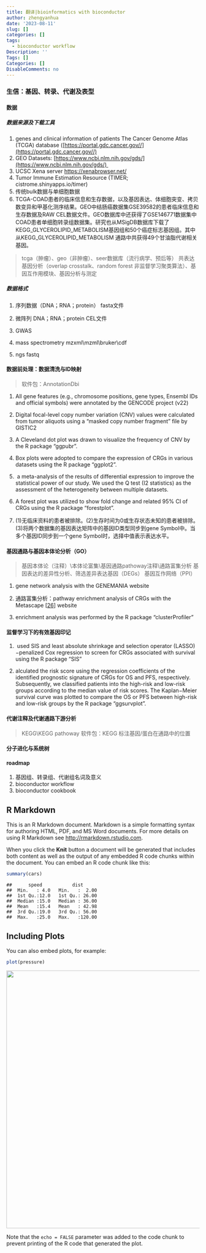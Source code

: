 ```yaml
---
title: 翻译|bioinformatics with bioconductor
author: zhengyanhua
date: '2023-08-11'
slug: []
categories: []
tags:
  - bioconductor workflow
Description: ''
Tags: []
Categories: []
DisableComments: no
---
```




### 生信：基因、转录、代谢及表型

#### 数据

##### 数据来源及下载工具

1. genes and clinical information of patients   The Cancer Genome Atlas (TCGA) database ([https://portal.gdc.cancer.gov//](https://portal.gdc.cancer.gov//)
2. GEO Datasets: [https://www.ncbi.nlm.nih.gov/gds/](https://www.ncbi.nlm.nih.gov/gds/) 
3. UCSC Xena server https://xenabrowser.net/
4. Tumor Immune Estimation Resource (TIMER; cistrome.shinyapps.io/timer)
5. 传统bulk数据与单细胞数据
6. TCGA-COAD患者的临床信息和生存数据，以及基因表达、体细胞突变、拷贝数变异和甲基化测序结果。GEO中结肠癌数据集GSE39582的患者临床信息和生存数据及RAW CEL数据文件。GEO数据库中还获得了GSE146771数据集中COAD患者单细胞转录组数据集。研究也从MSigDB数据库下载了KEGG_GLYCEROLIPID_METABOLISM基因组和50个癌症标志基因组。其中从KEGG_GLYCEROLIPID_METABOLISM 通路中共获得49个甘油脂代谢相关基因。
> tcga（肿瘤）、geo（非肿瘤）、seer数据库（流行病学、预后等）
> 共表达基因分析（overlap crosstalk、random forest 非监督学习聚类算法）、基因互作用模块、基因分析与测定 

##### 数据格式

1. 序列数据（DNA；RNA；protein） fasta文件

2. 微阵列 DNA；RNA；protein CEL文件

3. GWAS

4. mass spectrometry mzxml\mzml\bruker\cdf

5. ngs fastq


#### 数据前处理：数据清洗与ID映射
> 软件包：AnnotationDbi
> 

1. All gene features (e.g., chromosome positions, gene types, Ensembl IDs and official symbols) were annotated by the GENCODE project (v22)

2. Digital focal-level copy number variation (CNV) values were calculated from tumor aliquots using a “masked copy number fragment” file by GISTIC2

3. A Cleveland dot plot was drawn to visualize the frequency of CNV by the R package “ggpubr”.

4. Box plots were adopted to compare the expression of CRGs in various datasets using the R package “ggplot2”.

5.  a meta-analysis of the results of differential expression to improve the statistical power of our study. We used the Q test (I2 statistics) as the assessment of the heterogeneity between multiple datasets.

6. A forest plot was utilized to show fold change and related 95% CI of CRGs using the R package “forestplot”.

7. (1)无临床资料的患者被排除。(2)生存时间为0或生存状态未知的患者被排除。(3)将两个数据集的基因表达矩阵中的基因ID类型同步到gene Symbol中。当多个基因ID同步到一个gene Symbol时，选择中值表示表达水平。

#### 基因通路与基因本体论分析（GO）
> 基因本体论（注释）\本体论富集\基因通路pathoway注释\通路富集分析
> 基因表达的差异性分析、筛选差异表达基因（DEGs）
> 基因互作网络（PPI）

1. gene network analysis with the GENEMANIA website

2. 通路富集分析：pathway enrichment analysis of CRGs with the Metascape [[26](https://www.ncbi.nlm.nih.gov/pmc/articles/PMC9141858/#B26-genes-13-00851)] website

3. enrichment analysis was performed by the R package “clusterProfiler”

#### 监督学习下的有效基因印记

1.  used SIS and least absolute shrinkage and selection operator (LASSO)−penalized Cox regression to screen for CRGs associated with survival using the R package “SIS”

2. alculated the risk score using the regression coefficients of the identified prognostic signature of CRGs for OS and PFS, respectively. Subsequently, we classified patients into the high-risk and low-risk groups according to the median value of risk scores. The Kaplan−Meier survival curve was plotted to compare the OS or PFS between high-risk and low-risk groups by the R package “ggsurvplot”.

#### 代谢注释及代谢通路下游分析
> KEGG\KEGG pathoway
> 软件包：KEGG
> 标注基因/蛋白在通路中的位置

#### 分子进化与系统树

#### roadmap

1. 基因组、转录组、代谢组名词及意义
2. bioconductor workflow
3. bioconductor cookbook



## R Markdown

This is an R Markdown document. Markdown is a simple formatting syntax for authoring HTML, PDF, and MS Word documents. For more details on using R Markdown see <http://rmarkdown.rstudio.com>.

When you click the **Knit** button a document will be generated that includes both content as well as the output of any embedded R code chunks within the document. You can embed an R code chunk like this:


```r
summary(cars)
```

```
##      speed           dist       
##  Min.   : 4.0   Min.   :  2.00  
##  1st Qu.:12.0   1st Qu.: 26.00  
##  Median :15.0   Median : 36.00  
##  Mean   :15.4   Mean   : 42.98  
##  3rd Qu.:19.0   3rd Qu.: 56.00  
##  Max.   :25.0   Max.   :120.00
```

## Including Plots

You can also embed plots, for example:


```r
plot(pressure)
```

<img src="{{< blogdown/postref >}}index.en_files/figure-html/pressure-1.png" width="672" />

Note that the `echo = FALSE` parameter was added to the code chunk to prevent printing of the R code that generated the plot.


